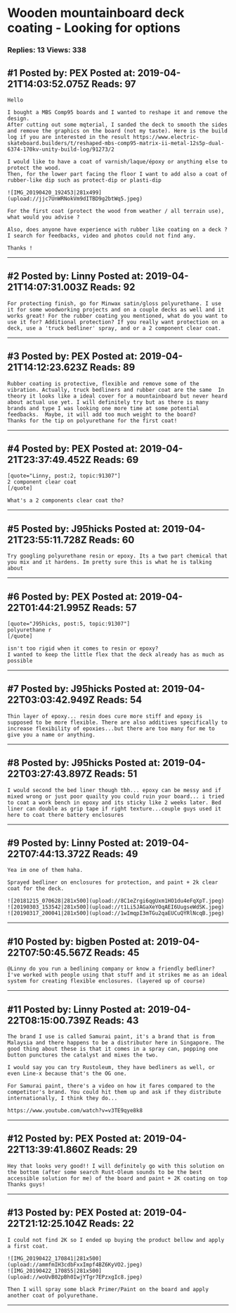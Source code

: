 # Wooden mountainboard deck coating - Looking for options

### Replies: 13 Views: 338

## \#1 Posted by: PEX Posted at: 2019-04-21T14:03:52.075Z Reads: 97

```
Hello

I bought a MBS Comp95 boards and I wanted to reshape it and remove the design.
After cutting out some mqterial, I sanded the deck to smooth the sides and remove the graphics on the board (not my taste). Here is the build log if you are interested in the result https://www.electric-skateboard.builders/t/reshaped-mbs-comp95-matrix-ii-metal-12s5p-dual-6374-170kv-unity-build-log/91273/2

I would like to have a coat of varnish/laque/époxy or anything else to protect the wood. 
Then, for the lower part facing the floor I want to add also a coat of rubber-like dip such as protect-dip or plasti-dip 

![IMG_20190420_192453|281x499](upload://jjc7UnWRNokVm9dITBD9g2btWq5.jpeg) 

For the first coat (protect the wood from weather / all terrain use), what would you advise ?

Also, does anyone have experience with rubber like coating on a deck ? I search for feedbacks, video and photos could not find any.

Thanks !
```

---
## \#2 Posted by: Linny Posted at: 2019-04-21T14:07:31.003Z Reads: 92

```
For protecting finish, go for Minwax satin/gloss polyurethane. I use it for some woodworking projects and on a couple decks as well and it works great! For the rubber coating you mentioned, what do you want to use it for? Additional protection? If you really want protection on a deck, use a 'truck bedliner' spray, and or a 2 component clear coat.
```

---
## \#3 Posted by: PEX Posted at: 2019-04-21T14:12:23.623Z Reads: 89

```
Rubber coating is protective, flexible and remove some of the vibration. Actually, truck bedliners and rubber coat are the same  In theory it looks like a ideal cover for a mountainboard but never heard about actual use yet. I will definitely try but as there is many brands and type I was looking one more time at some potential feedbacks.  Maybe, it will add too much weight to the board?
Thanks for the tip on polyurethane for the first coat!
```

---
## \#4 Posted by: PEX Posted at: 2019-04-21T23:37:49.452Z Reads: 69

```
[quote="Linny, post:2, topic:91307"]
2 component clear coat
[/quote]

What's a 2 components clear coat tho?
```

---
## \#5 Posted by: J95hicks Posted at: 2019-04-21T23:55:11.728Z Reads: 60

```
Try googling polyurethane resin or epoxy. Its a two part chemical that you mix and it hardens. Im pretty sure this is what he is talking about
```

---
## \#6 Posted by: PEX Posted at: 2019-04-22T01:44:21.995Z Reads: 57

```
[quote="J95hicks, post:5, topic:91307"]
polyurethane r
[/quote]

isn't too rigid when it comes to resin or epoxy? 
I wanted to keep the little flex that the deck already has as much as possible
```

---
## \#7 Posted by: J95hicks Posted at: 2019-04-22T03:03:42.949Z Reads: 54

```
Thin layer of epoxy... resin does cure more stiff and epoxy is supposed to be more flexible. There are also additives specifically to increase flexibility of epoxies...but there are too many for me to give you a name or anything.
```

---
## \#8 Posted by: J95hicks Posted at: 2019-04-22T03:27:43.897Z Reads: 51

```
I would second the bed liner though tbh... epoxy can be messy and if mixed wrong or just poor quailty you could ruin your board... i tried to coat a work bench in epoxy and its sticky like 2 weeks later. Bed liner can double as grip tape if right texture...couple guys used it here to coat there battery enclosures
```

---
## \#9 Posted by: Linny Posted at: 2019-04-22T07:44:13.372Z Reads: 49

```
Yea im one of them haha. 

Sprayed bedliner on enclosures for protection, and paint + 2k clear coat for the deck. 

![20181215_070628|281x500](upload://8C1eZrgi6qgUxm1HO1du4eFqXpT.jpeg) ![20190303_153542|281x500](upload://t1Li5JAGaXeYOqAEI6UugseWdSK.jpeg) ![20190317_200041|281x500](upload://1wImqpI3mTGu2qaEUCuQYRlNcqB.jpeg)
```

---
## \#10 Posted by: bigben Posted at: 2019-04-22T07:50:45.567Z Reads: 45

```
@Linny do you run a bedlining company or know a friendly bedliner? I've worked with people using that stuff and it strikes me as an ideal system for creating flexible enclosures. (layered up of course)
```

---
## \#11 Posted by: Linny Posted at: 2019-04-22T08:15:00.739Z Reads: 43

```
The brand I use is called Samurai paint, it's a brand that is from Malaysia and there happens to be a distributor here in Singapore. The good thing about these is that it comes in a spray can, popping one button punctures the catalyst and mixes the two. 

I would say you can try Rustoleum, they have bedliners as well, or even Line-x because that's the OG one. 

For Samurai paint, there's a video on how it fares compared to the competitor's brand. You could hit them up and ask if they distribute internationally, I think they do...

https://www.youtube.com/watch?v=v3TE9qye8k8
```

---
## \#12 Posted by: PEX Posted at: 2019-04-22T13:39:41.860Z Reads: 29

```
Hey that looks very good!! I will definitely go with this solution on the bottom (after some search Rust-Oleum sounds to be the best accessible solution for me) of the board and paint + 2K coating on top
Thanks guys!
```

---
## \#13 Posted by: PEX Posted at: 2019-04-22T21:12:25.104Z Reads: 22

```
I could not find 2K so I ended up buying the product bellow and apply a first coat. 

![IMG_20190422_170841|281x500](upload://ammfmIH3cdbFxxImpf4BZ6KyVO2.jpeg) 
![IMG_20190422_170855|281x500](upload://woUvB02pBh0IwjYTgr7EPzxgIc8.jpeg) 

Then I will spray some black Primer/Paint on the board and apply another coat of polyurethane.
```

---
